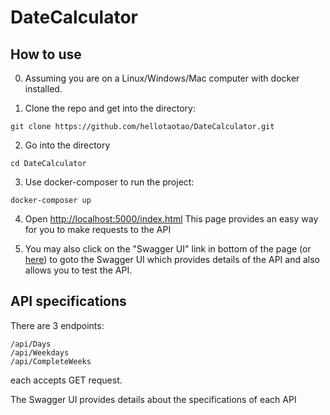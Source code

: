 # DateCalculator

## How to use

0. Assuming you are on a Linux/Windows/Mac computer with docker installed.

1. Clone the repo and get into the directory:

```
git clone https://github.com/hellotaotao/DateCalculator.git
```

2. Go into the directory

```
cd DateCalculator
```

3. Use docker-composer to run the project:

```
docker-composer up
```

4. Open [http://localhost:5000/index.html](http://localhost:5000/index.html)
   This page provides an easy way for you to make requests to the API

5. You may also click on the "Swagger UI" link in bottom of the page (or [here](http://localhost:5000/swagger/index.html)) to goto the Swagger UI which provides details of the API and also allows you to test the API.

## API specifications

There are 3 endpoints:

```
/api/Days
/api/Weekdays
/api/CompleteWeeks
```

each accepts GET request.

The Swagger UI provides details about the specifications of each API
